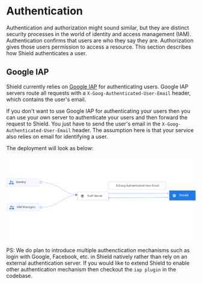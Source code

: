 # Authentication

Authentication and authorization might sound similar, but they are distinct security processes in the world of identity and access management (IAM).
Authentication confirms that users are who they say they are. Authorization gives those users permission to access a resource.
This section describes how Shield authenticates a user.

## Google IAP

Shield currently relies on [Google IAP](https://cloud.google.com/iap) for authenticating users. Google IAP servers route all requests with a `X-Goog-Authenticated-User-Email` header, which contains the user's email.

If you don't want to use Google IAP for authenticating your users then you can use your own server to authenticate your users and then forward the request to Shield. You just have to send the user's email in the `X-Goog-Authenticated-User-Email` header. The assumption here is that your service also relies on email for identifying a user.

The deployment will look as below:

![](../.gitbook/assets/auth.png)

PS: We do plan to introduce multiple authenctication mechanisms such as login with Google, Facebook, etc. in Shield natively rather than rely on an external authentication server. If you would like to extend Shield to enable other authentication mechanism then checkout the `iap plugin` in the codebase.
